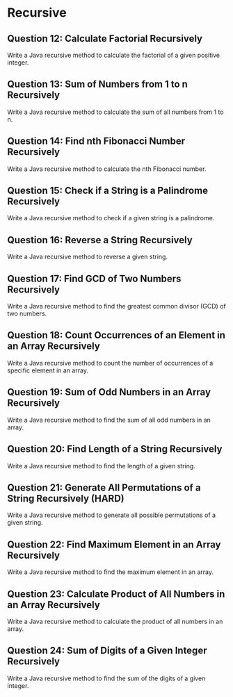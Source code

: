 # Recursive
## Question 12: Calculate Factorial Recursively
Write a Java recursive method to calculate the factorial of a given positive integer.

## Question 13: Sum of Numbers from 1 to n Recursively
Write a Java recursive method to calculate the sum of all numbers from 1 to n.

## Question 14: Find nth Fibonacci Number Recursively
Write a Java recursive method to calculate the nth Fibonacci number.

## Question 15: Check if a String is a Palindrome Recursively
Write a Java recursive method to check if a given string is a palindrome.

## Question 16: Reverse a String Recursively
Write a Java recursive method to reverse a given string.

## Question 17: Find GCD of Two Numbers Recursively
Write a Java recursive method to find the greatest common divisor (GCD) of two numbers.

## Question 18: Count Occurrences of an Element in an Array Recursively
Write a Java recursive method to count the number of occurrences of a specific element in an array.

## Question 19: Sum of Odd Numbers in an Array Recursively
Write a Java recursive method to find the sum of all odd numbers in an array.

## Question 20: Find Length of a String Recursively
Write a Java recursive method to find the length of a given string.

## Question 21: Generate All Permutations of a String Recursively (HARD)
Write a Java recursive method to generate all possible permutations of a given string.

## Question 22: Find Maximum Element in an Array Recursively
Write a Java recursive method to find the maximum element in an array.

## Question 23: Calculate Product of All Numbers in an Array Recursively
Write a Java recursive method to calculate the product of all numbers in an array.

## Question 24: Sum of Digits of a Given Integer Recursively
Write a Java recursive method to find the sum of the digits of a given integer.
